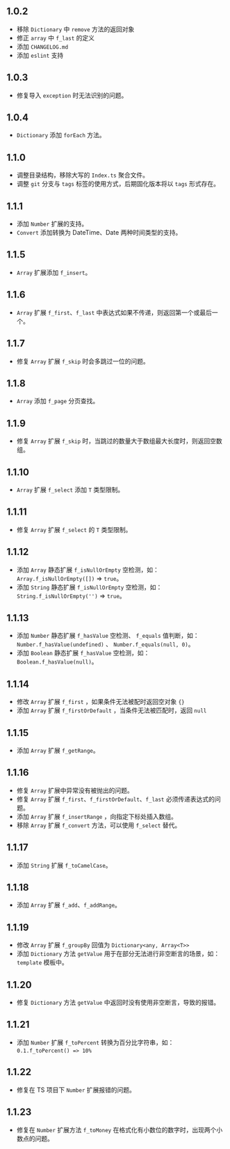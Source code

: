 ## 1.0.2

- 移除 `Dictionary` 中 `remove` 方法的返回对象
- 修正 `array` 中 `f_last` 的定义
- 添加 `CHANGELOG.md`
- 添加 `eslint` 支持

## 1.0.3

- 修复导入 `exception` 时无法识别的问题。

## 1.0.4

- `Dictionary` 添加 `forEach` 方法。

## 1.1.0

- 调整目录结构，移除大写的 `Index.ts` 聚合文件。
- 调整 `git` 分支与 `tags` 标签的使用方式，后期固化版本将以 `tags` 形式存在。

## 1.1.1

- 添加 `Number` 扩展的支持。
- `Convert` 添加转换为 DateTime、Date 两种时间类型的支持。

## 1.1.5

- `Array` 扩展添加 `f_insert`。

## 1.1.6

- `Array` 扩展 `f_first`、`f_last` 中表达式如果不传递，则返回第一个或最后一个。

## 1.1.7

- 修复 `Array` 扩展 `f_skip` 时会多跳过一位的问题。

## 1.1.8

- `Array` 添加 `f_page` 分页查找。

## 1.1.9

- 修复 `Array` 扩展 `f_skip` 时，当跳过的数量大于数组最大长度时，则返回空数组。

## 1.1.10

- `Array` 扩展 `f_select` 添加 `T` 类型限制。

## 1.1.11

- 修复 `Array` 扩展 `f_select` 的 `T` 类型限制。

## 1.1.12

- 添加 `Array` 静态扩展 `f_isNullOrEmpty` 空检测，如：`Array.f_isNullOrEmpty([])` => `true`。
- 添加 `String` 静态扩展 `f_isNullOrEmpty` 空检测，如：`String.f_isNullOrEmpty('')` => `true`。

## 1.1.13

- 添加 `Number` 静态扩展 `f_hasValue` 空检测、 `f_equals` 值判断，如：`Number.f_hasValue(undefined)` 、 `Number.f_equals(null, 0)`。
- 添加 `Boolean` 静态扩展 `f_hasValue` 空检测，如：`Boolean.f_hasValue(null)`。

## 1.1.14

- 修改 `Array` 扩展 `f_first` ，如果条件无法被配时返回空对象 `{}`
- 添加 `Array` 扩展 `f_firstOrDefault` ，当条件无法被匹配时，返回 `null`

## 1.1.15

- 添加 `Array` 扩展 `f_getRange`。

## 1.1.16

- 修复 `Array` 扩展中异常没有被抛出的问题。
- 修复 `Array` 扩展 `f_first`、`f_firstOrDefault`、`f_last` 必须传递表达式的问题。
- 添加 `Array` 扩展 `f_insertRange` ，向指定下标处插入数组。
- 移除 `Array` 扩展 `f_convert` 方法，可以使用 `f_select` 替代。

## 1.1.17

- 添加 `String` 扩展 `f_toCamelCase`。

## 1.1.18

- 添加 `Array` 扩展 `f_add`、`f_addRange`。

## 1.1.19

- 修改 `Array` 扩展 `f_groupBy` 回值为 `Dictionary<any, Array<T>>`
- 添加 `Dictionary` 方法 `getValue` 用于在部分无法进行非空断言的场景，如：`template` 模板中。

## 1.1.20

- 修复 `Dictionary` 方法 `getValue` 中返回时没有使用非空断言，导致的报错。

## 1.1.21

- 添加 `Number` 扩展 `f_toPercent` 转换为百分比字符串，如：`0.1.f_toPercent() => 10%`

## 1.1.22

- 修复在 TS 项目下 `Number` 扩展报错的问题。

## 1.1.23

- 修复在 `Number` 扩展方法 `f_toMoney` 在格式化有小数位的数字时，出现两个小数点的问题。
